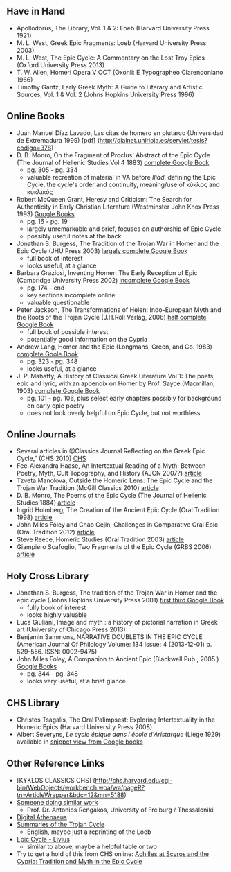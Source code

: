 ## Have in Hand ##
- Apollodorus, The Library, Vol. 1 & 2: Loeb (Harvard University Press 1921)
- M. L. West, Greek Epic Fragments: Loeb (Harvard University Press 2003)
- M. L. West, The Epic Cycle: A Commentary on the Lost Troy Epics (Oxford University Press 2013)
- T. W. Allen, Homeri Opera V OCT (Oxonii: E Typographeo Clarendoniano 1966)
- Timothy Gantz, Early Greek Myth: A Guide to Literary and Artistic Sources, Vol. 1 & Vol. 2 (Johns Hopkins University Press 1996)

## Online Books ##
- Juan Manuel Díaz Lavado, Las citas de homero en plutarco (Universidad de Extremadura 1999) [pdf] (http://dialnet.unirioja.es/servlet/tesis?codigo=378)
- D. B. Monro, On the Fragment of Proclus' Abstract of the Epic Cycle (The Journal of Hellenic Studies Vol 4 1883)   [complete Google Book](http://books.google.com/books?id=nzcGAAAAQAAJ&pg=PA315&lpg=PA315&dq=athenaeus+epic+cycle&source=bl&ots=vhg2SRbyi0&sig=dhD8u4b1ff96FJXe0CAiBJkH0ng&hl=en&sa=X&ei=YR7pU4uTF-LMsQSdrYHYDA&ved=0CCwQ6AEwAjgK#v=onepage&q&f=false)
  * pg. 305 - pg. 334
  * valuable recreation of material in VA before *Iliad*, defining the Epic Cycle, the cycle's order and continuity, meaning/use of κύκλος and κυκλικός 
- Robert McQueen Grant, Heresy and Criticism: The Search for Authenticity in Early Christian Literature (Westminster John Knox Press 1993) [Google Books](http://books.google.com/books?id=nShsVh0F_V8C&pg=PA17&lpg=PA17&dq=athenaeus+epic+cycle&source=bl&ots=sZYXzTwOb6&sig=MSymqL80LkwAnhQ4GM-xvE0Chwg&hl=en&sa=X&ei=YR7pU4uTF-LMsQSdrYHYDA&ved=0CDsQ6AEwBTgK#v=onepage&q&f=true)
  * pg. 16 - pg. 19
  * largely unremarkable and brief, focuses on authorship of Epic Cycle
  * possibly useful notes at the back
- Jonathan S. Burgess, The Tradition of the Trojan War in Homer and the Epic Cycle (JHU Press 2003) [largely complete Google Book](http://books.google.com/books?id=bEYXqRmYkx0C&printsec=frontcover&dq=epic+cycle&hl=en&sa=X&ei=fKjsU-tnyIvIBKHVgbgJ&ved=0CB4Q6AEwAA#v=onepage&q&f=false)
  * full book of interest
  * looks useful, at a glance 
- Barbara Graziosi, Inventing Homer: The Early Reception of Epic (Cambridge University Press 2002) [incomplete Google Book](http://books.google.com/books?id=vCHsh9QWzLYC&pg=PA188&lpg=PA188&dq=Athenaeus+cypria&source=bl&ots=nzw0htD-aj&sig=_xsPAaO9H94mw07wFn0p_usjFrM&hl=en&sa=X&ei=oCvpU8KzBsXMsQTC4IGQDA&ved=0CCkQ6AEwAg#v=onepage&q&f=false)
  * pg. 174 - end
  * key sections incomplete online
  * valuable questionable
- Peter Jackson, The Transformations of Helen: Indo-European Myth and the Roots of the Trojan Cycle (J.H.Röll Verlag, 2006) [half complete Google Book](http://books.google.com/books?id=tJaSTyuMmw4C&printsec=frontcover&source=gbs_ge_summary_r&cad=0#v=onepage&q&f=false)
  * full book of possible interest
  * potentially good information on the Cypria
- Andrew Lang, Homer and the Epic (Longmans, Green, and Co. 1983) [complete Goole Book](http://books.google.com/books?id=C0UVAAAAQAAJ&printsec=frontcover&source=gbs_ge_summary_r&cad=0#v=onepage&q&f=false)
  * pg. 323 - pg. 348
  * looks useful, at a glance
- J. P. Mahaffy, A History of Classical Greek Literature Vol 1: The poets, epic and lyric, with an appendix on Homer by Prof. Sayce (Macmillan, 1903) [complete Google Book](http://books.google.com/books?id=1PEwAQAAMAAJ&printsec=frontcover&source=gbs_ge_summary_r&cad=0#v=onepage&q&f=false)
  * pg. 101 - pg. 106, plus select early chapters possibly for background on early epic poetry
  * does not look overly helpful on Epic Cycle, but not worthless


## Online Journals ##
- Several articles in @Classics Journal Reflecting on the Greek Epic Cycle," (CHS 2010) [CHS](http://chs.harvard.edu/wa/pageR?tn=ArticleWrapper&bdc=12&mn=3232)
- Fee-Alexandra Haase, An Intertextual Reading of a Myth: Between Poetry, Myth, Cult Topography, and History (AJCN 2007?) [article](http://cf.hum.uva.nl/narratology/a07_haase.htm)
- Tzveta Manolova, Outside the Homeric Lens: The Epic Cycle and the Trojan War Tradition (McGill Classics 2010) [article](http://www.mcgill.ca/classics/files/classics/2010-11-10.pdf)
- D. B. Monro, The Poems of the Epic Cycle (The Journal of Hellenic Studies 1884) [article](http://redel.eu/schneelaeufer/wiki/images/3/31/Monro-Epic-Cycle-1884.pdf)
- Ingrid Holmberg, The Creation of the Ancient Epic Cycle (Oral Tradition 1998) [article](http://journal.oraltradition.org/files/articles/13ii/10_holmberg.pdf)
- John Miles Foley and Chao Gejin, Challenges in Comparative Oral Epic (Oral Tradition 2012) [article](http://journal.oraltradition.org/files/articles/27ii/08_27.2.pdf)
- Steve Reece, Homeric Studies (Oral Tradition 2003) [article](http://journal.oraltradition.org/files/articles/18i/10i_reece.pdf)
- Giampiero Scafoglio, Two Fragments of the Epic Cycle (GRBS 2006) [article](https://web.duke.edu/classics/grbs/FTexts/46/Scafoglio.pdf)




## Holy Cross Library ##
- Jonathan S. Burgess, The tradition of the Trojan War in Homer and the epic cycle (Johns Hopkins University Press 2001) [first third Google Book](http://books.google.com/books?id=bEYXqRmYkx0C&printsec=frontcover&source=gbs_ge_summary_r&cad=0#v=onepage&q&f=false)
  * fully book of interest
  * looks highly valuable
- Luca Giuliani, Image and myth : a history of pictorial narration in Greek art (University of Chicago Press 2013)
- Benjamin Sammons, NARRATIVE DOUBLETS IN THE EPIC CYCLE (American Journal Of Philology Volume: 134 Issue: 4 (2013-12-01) p. 529-556. ISSN: 0002-9475)
- John Miles Foley, A Companion to Ancient Epic  (Blackwell Pub., 2005.) [Google Books](http://books.google.com/books?id=V4mZmoZhG68C&pg=PA347&lpg=PA347&dq=kuklos+CHS&source=bl&ots=aqfYqEcwep&sig=QJ7VusjEepBvdqgg-uAhRtoaIlA&hl=en&sa=X&ei=AybpU5eIMejisATW0oGICQ&ved=0CCIQ6AEwAQ#v=onepage&q&f=false)
  * pg. 344 - pg. 348 
  * looks very useful, at a brief glance


## CHS Library ##
- Christos Tsagalis, The Oral Palimpsest: Exploring Intertextuality in the Homeric Epics (Harvard University Press 2008)
- Albert Severyns, *Le cycle épique dans l'école d'Aristarque* (Liège 1929) available in [snippet view from Google books](http://books.google.com/books?id=NBYrAAAAIAAJ&source=gbs_ViewAPI)

## Other Reference Links ##

- [KYKLOS CLASSICS CHS] (http://chs.harvard.edu/cgi-bin/WebObjects/workbench.woa/wa/pageR?tn=ArticleWrapper&bdc=12&mn=5188)
- [Someone doing similar work](http://www.frias.uni-freiburg.de/en/people/present-fellows/rengakos)
  * Prof. Dr. Antonios Rengakos, University of Freiburg / Thessaloniki
- [Digital Athenaeus](http://www.dh.uni-leipzig.de/wo/projects/open-greek-and-latin-project/digital-athenaeus/)
- [Summaries of the Trojan Cycle](http://www.maicar.com/GML/TCSummaries.html#n2)
  * English, maybe just a reprinting of the Loeb
- [Epic Cycle - Livius](http://www.livius.org/source-content/epic-cycle/)
  * similar to above, maybe a helpful table or two
- Try to get a hold of this from CHS online: [Achilles at Scyros and the Cypria: Tradition and Myth in the Epic Cycle](http://www.academia.edu/7402140/Achilles_at_Scyros_and_the_Cypria_Tradition_and_Myth_in_the_Epic_Cycle)
